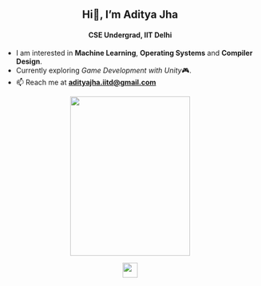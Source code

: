 <h2 align="center">Hi👋, I’m Aditya Jha</h2>
<h4 align="center">CSE Undergrad, IIT Delhi</h4>

- I am interested in **Machine Learning**, **Operating Systems** and **Compiler Design**. 
- Currently exploring *Game Development with Unity*🎮.
- 📫 Reach me at **adityajha.iitd@gmail.com**

<p float="float" align="center">
<img src="https://github-readme-stats.vercel.app/api/top-langs?username=adityjha0&show_icons=true&locale=en&layout=compact" alt="" width="240"  height="320"/></p>

<p align="center">
<a href="https://www.linkedin.com/in/adityajha-iitd/" target="blank"><img align="center" src="https://raw.githubusercontent.com/rahuldkjain/github-profile-readme-generator/master/src/images/icons/Social/linked-in-alt.svg" height="30" width="30" /></a></p>
